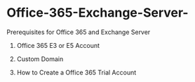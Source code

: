 # Office-365-Exchange-Server-





Prerequisites for Office 365 and Exchange Server
  1. Office 365 E3 or E5 Account
  2. Custom Domain 
  
 1. How to Create a Office 365 Trial Account
